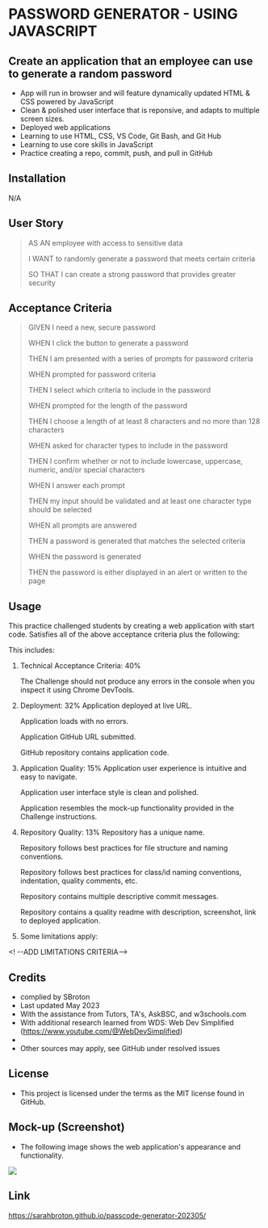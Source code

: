 # PASSWORD GENERATOR - USING JAVASCRIPT

## Create an application that an employee can use to generate a random password

- App will run in browser and will feature dynamically updated HTML & CSS powered by JavaScript
- Clean & polished user interface that is reponsive, and adapts to multiple screen sizes.  
- Deployed web applications  
- Learning to use HTML, CSS, VS Code, Git Bash, and Git Hub
- Learning to use core skills in JavaScript
- Practice creating a repo, commit, push, and pull in GitHub

## Installation

N/A

## User Story

>AS AN employee with access to sensitive data
>
>I WANT to randomly generate a password that meets certain criteria
>
>SO THAT I can create a strong password that provides greater security

## Acceptance Criteria

>GIVEN I need a new, secure password
>
>WHEN I click the button to generate a password
>
>THEN I am presented with a series of prompts for password criteria
>
>WHEN prompted for password criteria
>
>THEN I select which criteria to include in the password
>
>WHEN prompted for the length of the password
>
>THEN I choose a length of at least 8 characters and no more than 128 characters
>
>WHEN asked for character types to include in the password
>
>THEN I confirm whether or not to include lowercase, uppercase, numeric, and/or 
special characters
>
>WHEN I answer each prompt
>
>THEN my input should be validated and at least one character type should be 
selected
>
>WHEN all prompts are answered
>
>THEN a password is generated that matches the selected criteria
>
>WHEN the password is generated
>
>THEN the password is either displayed in an alert or written to the page

## Usage

This practice challenged students by creating a web application with start code. Satisfies all of the above acceptance criteria plus the following:

This includes:

1.  Technical Acceptance Criteria: 40%
    
    The Challenge should not produce any errors in the console when you inspect it using Chrome DevTools.
>
2. Deployment: 32%
    Application deployed at live URL.

    Application loads with no errors.

    Application GitHub URL submitted.

    GitHub repository contains application code.
>
3. Application Quality: 15%
    Application user experience is intuitive and easy to navigate.

    Application user interface style is clean and polished.

    Application resembles the mock-up functionality provided in the Challenge instructions.
>    
4. Repository Quality: 13%
    Repository has a unique name.

    Repository follows best practices for file structure and naming conventions.

    Repository follows best practices for class/id naming conventions, indentation, quality comments, etc.

    Repository contains multiple descriptive commit messages.

    Repository contains a quality readme with description, screenshot, link to deployed application.
>
5. Some limitations apply:

 <!  --ADD LIMITATIONS CRITERIA-->       

## Credits
- complied by SBroton
- Last updated May 2023
- With the assistance from Tutors, TA's, AskBSC, and w3schools.com
- With additional research learned from WDS: Web Dev Simplified (https://www.youtube.com/@WebDevSimplified)
- 
- Other sources may apply, see GitHub under resolved issues

## License
- This project is licensed under the terms as the MIT license found in GitHub.

## Mock-up (Screenshot)
- The following image shows the web application's appearance and functionality. 

<img src=https://user-images.githubusercontent.com/130716239/238104476-2f87696b-3780-4024-a515-40b37666a806.png>

## Link

https://sarahbroton.github.io/passcode-generator-202305/

